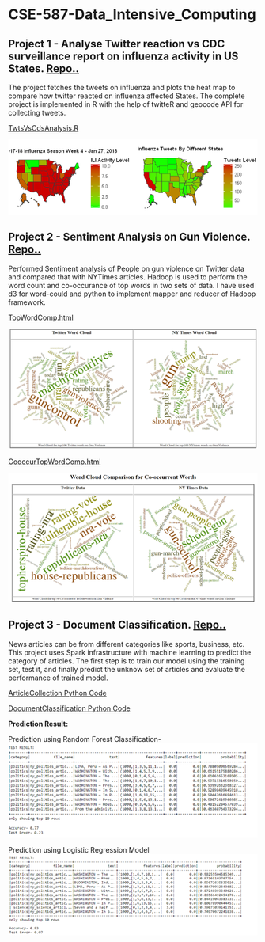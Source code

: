 # CSE-587-Data_Intensive_Computing

##

## Project 1 - Analyse Twitter reaction vs CDC surveillance report on influenza activity in US States. [Repo..](project1-twitter-vs-cdc-influenza-analysis)
The project fetches the tweets on influenza and plots the heat map to compare how twitter reacted on influenza affected States. The complete project is implemented in R with the help of twitteR and geocode API for collecting tweets.

[TwtsVsCdsAnalysis.R](project1-twitter-vs-cdc-influenza-analysis/TweetsVsCdsAnalysis.ipynb)

![HeatMap](project1-twitter-vs-cdc-influenza-analysis/pics/twt_vs_cdc.PNG)

##
##

## Project 2 - Sentiment Analysis on Gun Violence. [Repo..](project2-sentiment-analysis)
Performed Sentiment analysis of People on gun violence on Twitter data and compared that with NYTimes articles. Hadoop is used to perform the word count and co-occurance of top words in two sets of data. I have used d3 for word-could and python to implement mapper and reducer of Hadoop framework.

[TopWordComp.html](project2-sentiment-analysis/SentimentAnalysis/d3_wordcloud/topwords-wordcloud.html)

![Comparison1](project2-sentiment-analysis/SentimentAnalysis/images/comparison1.PNG)

[CooccurTopWordComp.html](project2-sentiment-analysis/SentimentAnalysis/d3_wordcloud/co-occur-wordcloud.html)

![Comparison2](project2-sentiment-analysis/SentimentAnalysis/images/comparison2.PNG)


##
##

## Project 3 - Document Classification. [Repo..](project3-document-classification)
News articles can be from different categories like sports, business, etc. This project uses Spark infrastructure with machine learning to predict the category of articles. The first step is to train our model using the training set, test it, and finally predict the unknow set of articles and evaluate the performance of trained model.

[ArticleCollection Python Code](project3-document-classification/arcticles-collection.ipynb)

[DocumentClassification Python Code](project3-document-classification/document-classification.ipynb)

**Prediction Result:**

Prediction using Random Forest Classification-
![RandomForestClassification](project3-document-classification/output/random_forest_classification.png)

Prediction using Logistic Regression Model
![LogisticRegression](project3-document-classification/output/logistic_regression.png)

